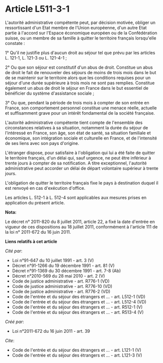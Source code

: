 # Article L511-3-1

L'autorité administrative compétente peut, par décision motivée, obliger un ressortissant d'un Etat membre de l'Union
européenne, d'un autre Etat partie à l'accord sur l'Espace économique européen ou de la Confédération suisse, ou un membre de
sa famille à quitter le territoire français lorsqu'elle constate : 

1° Qu'il ne justifie plus d'aucun droit au séjour tel que prévu par les articles L. 121-1, 
L. 121-3 ou L. 121-4-1 ; 

2° Ou que son séjour est constitutif d'un abus de droit. Constitue un abus de droit le fait de renouveler des séjours de
moins de trois mois dans le but de se maintenir sur le territoire alors que les conditions requises pour un séjour d'une
durée supérieure à trois mois ne sont pas remplies. Constitue également un abus de droit le séjour en France dans le but
essentiel de bénéficier du système d'assistance sociale ; 

3° Ou que, pendant la période de trois mois à compter de son entrée en France, son comportement personnel constitue une
menace réelle, actuelle et suffisamment grave pour un intérêt fondamental de la société française. 

L'autorité administrative compétente tient compte de l'ensemble des circonstances relatives à sa situation, notamment la
durée du séjour de l'intéressé en France, son âge, son état de santé, sa situation familiale et économique, son intégration
sociale et culturelle en France, et de l'intensité de ses liens avec son pays d'origine. 

L'étranger dispose, pour satisfaire à l'obligation qui lui a été faite de quitter le territoire français, d'un délai qui,
sauf urgence, ne peut être inférieur à trente jours à compter de sa notification. A titre exceptionnel, l'autorité
administrative peut accorder un délai de départ volontaire supérieur à trente jours. 

L'obligation de quitter le territoire français fixe le pays à destination duquel il est renvoyé en cas d'exécution d'office. 

Les articles L. 512-1 à L. 512-4 sont applicables aux mesures prises en application du présent article.

**Nota:**

Le décret n° 2011-820 du 8 juillet 2011, article 22, a fixé la date d'entrée en vigueur de ces dispositions au 18 juillet
2011, conformément à l'article 111 de la loi n° 2011-672 du 16 juin 2011.

**Liens relatifs à cet article**

_Cité par_:

  - Loi n°91-647 du 10 juillet 1991 - art. 3 (V)
  - Décret n°91-1266 du 19 décembre 1991 - art. 81 (V)
  - Décret n°91-1369 du 30 décembre 1991 - art. 7-8 (Ab)
  - Décret n°2010-569 du 28 mai 2010 - art. 2 (V)
  - Code de justice administrative - art. R776-1 (VD)
  - Code de justice administrative - art. R776-10 (VD)
  - Code de justice administrative - art. R776-2 (VD)
  - Code de l'entrée et du séjour des étrangers et ... - art. L512-1 (VD)
  - Code de l'entrée et du séjour des étrangers et ... - art. L512-4 (VD)
  - Code de l'entrée et du séjour des étrangers et ... - art. R512-1 (V)
  - Code de l'entrée et du séjour des étrangers et ... - art. R513-4 (V)

_Créé par_:

  - Loi n°2011-672 du 16 juin 2011 - art. 39

_Cite_:

  - Code de l'entrée et du séjour des étrangers et ... - art. L121-1 (V)
  - Code de l'entrée et du séjour des étrangers et ... - art. L121-3 (V)
